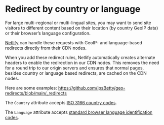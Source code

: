 # Redirect by country or language

For large multi-regional or multi-lingual sites, you may want to send site visitors to different content based on their location (by country GeoIP data) or their browser’s language configuration.

[Netlify](
https://docs.netlify.com/routing/redirects/) can handle these requests with GeoIP- and language-based redirects directly from their CDN nodes.

When you add these redirect rules, Netlify automatically creates alternate headers to enable the redirection in our CDN nodes. This removes the need for a round trip to our origin servers and ensures that normal pages, besides country or language based redirects, are cached on the CDN nodes.

Here are some examples: https://github.com/lpsBetty/geo-redirects/blob/main/_redirects

The `Country` attribute accepts [ISO 3166 country codes](http://dev.maxmind.com/geoip/legacy/codes/iso3166/).

The `Language` attribute accepts [standard browser language identification codes](http://www.metamodpro.com/browser-language-codes).
